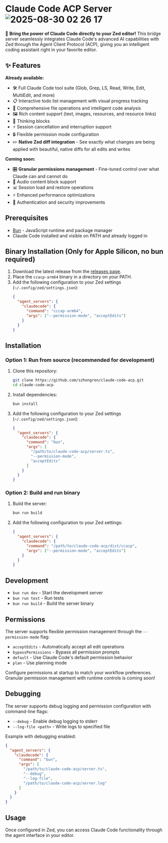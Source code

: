 # Claude Code ACP Server![2025-08-30 02 26 17](https://github.com/user-attachments/assets/6812b5a1-3dbe-4bd3-8555-758ab14f98f5)


🚀 **Bring the power of Claude Code directly to your Zed editor!** This bridge server seamlessly integrates Claude Code's advanced AI capabilities with Zed through the Agent Client Protocol (ACP), giving you an intelligent coding assistant right in your favorite editor.

## ✨ Features

**Already available:**

- 🛠️ Full Claude Code tool suite (Glob, Grep, LS, Read, Write, Edit, MultiEdit, and more)
- 📋 Interactive todo list management with visual progress tracking
- 📁 Comprehensive file operations and intelligent code analysis
- 🖼️ Rich content support (text, images, resources, and resource links)
- 💭 Thinking blocks
- ⚡ Session cancellation and interruption support
- 🔒 Flexible permission mode configuration
- ✏️ **Native Zed diff integration** - See exactly what changes are being applied with beautiful, native diffs for all edits and writes

**Coming soon:**

- 🎛️ **Granular permissions management** - Fine-tuned control over what Claude can and cannot do
- 🎵 Audio content block support
- 📊 Session load and restore operations
- ⚡ Enhanced performance optimizations
- 🔐 Authentication and security improvements

## Prerequisites

- [Bun](https://bun.sh/) - JavaScript runtime and package manager
- Claude Code installed and visible on PATH and already logged in

## Binary Installation (Only for Apple Silicon, no bun required)

1. Download the latest release from the [releases page](https://github.com/szhongren/claude-code-acp/releases).
2. Place the `ccacp-arm64` binary in a directory on your PATH.
3. Add the following configuration to your Zed settings (`~/.config/zed/settings.json`):
   ```json
   {
     "agent_servers": {
       "claudecode": {
         "command": "cccap-arm64",
         "args": ["--permission-mode", "acceptEdits"]
       }
     }
   }
   ```

## Installation

### Option 1: Run from source (recommended for development)

1. Clone this repository:

   ```bash
   git clone https://github.com/szhongren/claude-code-acp.git
   cd claude-code-acp
   ```

2. Install dependencies:

   ```bash
   bun install
   ```

3. Add the following configuration to your Zed settings (`~/.config/zed/settings.json`):
   ```json
   {
     "agent_servers": {
       "claudecode": {
         "command": "bun",
         "args": [
           "/path/to/claude-code-acp/server.ts",
           "--permission-mode",
           "acceptEdits"
         ]
       }
     }
   }
   ```

### Option 2: Build and run binary

1. Build the server:

   ```bash
   bun run build
   ```

2. Add the following configuration to your Zed settings:
   ```json
   {
     "agent_servers": {
       "claudecode": {
         "command": "/path/to/claude-code-acp/dist/ccacp",
         "args": ["--permission-mode", "acceptEdits"]
       }
     }
   }
   ```

## Development

- `bun run dev` - Start the development server
- `bun run test` - Run tests
- `bun run build` - Build the server binary

## Permissions

The server supports flexible permission management through the `--permission-mode` flag:

- `acceptEdits` - Automatically accept all edit operations
- `bypassPermissions` - Bypass all permission prompts
- `default` - Use Claude Code's default permission behavior
- `plan` - Use planning mode

Configure permissions at startup to match your workflow preferences. Granular permission management with runtime controls is coming soon!

## Debugging

The server supports debug logging and permission configuration with command-line flags:

- `--debug` - Enable debug logging to stderr
- `--log-file <path>` - Write logs to specified file

Example with debugging enabled:

```json
{
  "agent_servers": {
    "claudecode": {
      "command": "bun",
      "args": [
        "/path/to/claude-code-acp/server.ts",
        "--debug",
        "--log-file",
        "/path/to/claude-code-acp/server.log"
      ]
    }
  }
}
```

## Usage

Once configured in Zed, you can access Claude Code functionality through the agent interface in your editor.

